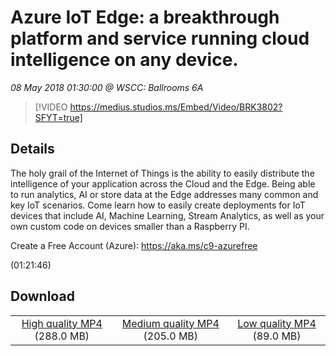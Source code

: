 # Azure IoT Edge: a breakthrough platform and service running cloud intelligence on any device.

*08 May 2018 01:30:00 @ WSCC: Ballrooms 6A*

> [!VIDEO https://medius.studios.ms/Embed/Video/BRK3802?SFYT=true]

## Details

<p>The holy grail of the Internet of Things is the ability to easily distribute the intelligence of your application across the Cloud and the Edge. Being able to run analytics, AI or store data at the Edge addresses many common and key IoT scenarios. Come learn how to easily create deployments for IoT devices that include AI, Machine Learning, Stream Analytics, as well as your own custom code on devices smaller than a Raspberry PI.</p><p>Create a Free Account (Azure): <a href="https://aka.ms/c9-azurefree">https://aka.ms/c9-azurefree</a></p> (01:21:46)

## Download

||||
|:--:|:----:|:-:|
|[High quality MP4](https://sec.ch9.ms/ch9/f793/38a139e2-e1ba-43f3-ade4-73ffbeccf793/BRK3802_high.mp4) (288.0 MB)|[Medium quality MP4](https://sec.ch9.ms/ch9/f793/38a139e2-e1ba-43f3-ade4-73ffbeccf793/BRK3802_mid.mp4) (205.0 MB)|[Low quality MP4](https://sec.ch9.ms/ch9/f793/38a139e2-e1ba-43f3-ade4-73ffbeccf793/BRK3802.mp4) (89.0 MB)|